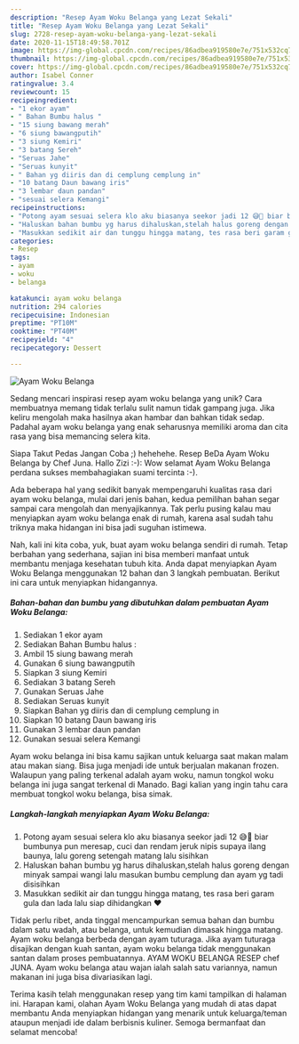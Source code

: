 ```yaml
---
description: "Resep Ayam Woku Belanga yang Lezat Sekali"
title: "Resep Ayam Woku Belanga yang Lezat Sekali"
slug: 2728-resep-ayam-woku-belanga-yang-lezat-sekali
date: 2020-11-15T18:49:58.701Z
image: https://img-global.cpcdn.com/recipes/86adbea919580e7e/751x532cq70/ayam-woku-belanga-foto-resep-utama.jpg
thumbnail: https://img-global.cpcdn.com/recipes/86adbea919580e7e/751x532cq70/ayam-woku-belanga-foto-resep-utama.jpg
cover: https://img-global.cpcdn.com/recipes/86adbea919580e7e/751x532cq70/ayam-woku-belanga-foto-resep-utama.jpg
author: Isabel Conner
ratingvalue: 3.4
reviewcount: 15
recipeingredient:
- "1 ekor ayam"
- " Bahan Bumbu halus "
- "15 siung bawang merah"
- "6 siung bawangputih"
- "3 siung Kemiri"
- "3 batang Sereh"
- "Seruas Jahe"
- "Seruas kunyit"
- " Bahan yg diiris dan di cemplung cemplung in"
- "10 batang Daun bawang iris"
- "3 lembar daun pandan"
- "sesuai selera Kemangi"
recipeinstructions:
- "Potong ayam sesuai selera klo aku biasanya seekor jadi 12 😅🤭 biar bumbunya pun meresap, cuci dan rendam jeruk nipis supaya ilang baunya, lalu goreng setengah matang lalu sisihkan"
- "Haluskan bahan bumbu yg harus dihaluskan,stelah halus goreng dengan minyak sampai wangi lalu masukan bumbu cemplung dan ayam yg tadi disisihkan"
- "Masukkan sedikit air dan tunggu hingga matang, tes rasa beri garam gula dan lada lalu siap dihidangkan ❤️"
categories:
- Resep
tags:
- ayam
- woku
- belanga

katakunci: ayam woku belanga 
nutrition: 294 calories
recipecuisine: Indonesian
preptime: "PT10M"
cooktime: "PT40M"
recipeyield: "4"
recipecategory: Dessert

---
```



![Ayam Woku Belanga](https://img-global.cpcdn.com/recipes/86adbea919580e7e/751x532cq70/ayam-woku-belanga-foto-resep-utama.jpg)

Sedang mencari inspirasi resep ayam woku belanga yang unik? Cara membuatnya memang tidak terlalu sulit namun tidak gampang juga. Jika keliru mengolah maka hasilnya akan hambar dan bahkan tidak sedap. Padahal ayam woku belanga yang enak seharusnya memiliki aroma dan cita rasa yang bisa memancing selera kita.

Siapa Takut Pedas Jangan Coba ;) hehehehe. Resep BeDa Ayam Woku Belanga by Chef Juna. Hallo Zizi :-): Wow selamat Ayam Woku Belanga perdana sukses membahagiakan suami tercinta :-).

Ada beberapa hal yang sedikit banyak mempengaruhi kualitas rasa dari ayam woku belanga, mulai dari jenis bahan, kedua pemilihan bahan segar sampai cara mengolah dan menyajikannya. Tak perlu pusing kalau mau menyiapkan ayam woku belanga enak di rumah, karena asal sudah tahu triknya maka hidangan ini bisa jadi suguhan istimewa.


Nah, kali ini kita coba, yuk, buat ayam woku belanga sendiri di rumah. Tetap berbahan yang sederhana, sajian ini bisa memberi manfaat untuk membantu menjaga kesehatan tubuh kita. Anda dapat menyiapkan Ayam Woku Belanga menggunakan 12 bahan dan 3 langkah pembuatan. Berikut ini cara untuk menyiapkan hidangannya.

<!--inarticleads1-->

##### Bahan-bahan dan bumbu yang dibutuhkan dalam pembuatan Ayam Woku Belanga:

1. Sediakan 1 ekor ayam
1. Sediakan  Bahan Bumbu halus :
1. Ambil 15 siung bawang merah
1. Gunakan 6 siung bawangputih
1. Siapkan 3 siung Kemiri
1. Sediakan 3 batang Sereh
1. Gunakan Seruas Jahe
1. Sediakan Seruas kunyit
1. Siapkan  Bahan yg diiris dan di cemplung cemplung in
1. Siapkan 10 batang Daun bawang iris
1. Gunakan 3 lembar daun pandan
1. Gunakan sesuai selera Kemangi


Ayam woku belanga ini bisa kamu sajikan untuk keluarga saat makan malam atau makan siang. Bisa juga menjadi ide untuk berjualan makanan frozen. Walaupun yang paling terkenal adalah ayam woku, namun tongkol woku belanga ini juga sangat terkenal di Manado. Bagi kalian yang ingin tahu cara membuat tongkol woku belanga, bisa simak. 

<!--inarticleads2-->

##### Langkah-langkah menyiapkan Ayam Woku Belanga:

1. Potong ayam sesuai selera klo aku biasanya seekor jadi 12 😅🤭 biar bumbunya pun meresap, cuci dan rendam jeruk nipis supaya ilang baunya, lalu goreng setengah matang lalu sisihkan
1. Haluskan bahan bumbu yg harus dihaluskan,stelah halus goreng dengan minyak sampai wangi lalu masukan bumbu cemplung dan ayam yg tadi disisihkan
1. Masukkan sedikit air dan tunggu hingga matang, tes rasa beri garam gula dan lada lalu siap dihidangkan ❤️


Tidak perlu ribet, anda tinggal mencampurkan semua bahan dan bumbu dalam satu wadah, atau belanga, untuk kemudian dimasak hingga matang. Ayam woku belanga berbeda dengan ayam tuturaga. Jika ayam tuturaga disajikan dengan kuah santan, ayam woku belanga tidak menggunakan santan dalam proses pembuatannya. AYAM WOKU BELANGA RESEP chef JUNA. Ayam woku belanga atau wajan ialah salah satu variannya, namun makanan ini juga bisa divariasikan lagi. 

Terima kasih telah menggunakan resep yang tim kami tampilkan di halaman ini. Harapan kami, olahan Ayam Woku Belanga yang mudah di atas dapat membantu Anda menyiapkan hidangan yang menarik untuk keluarga/teman ataupun menjadi ide dalam berbisnis kuliner. Semoga bermanfaat dan selamat mencoba!
